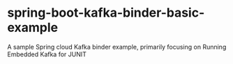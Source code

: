 # spring-boot-kafka-binder-basic-example
A sample Spring cloud Kafka binder example, primarily focusing on Running Embedded Kafka for JUNIT
